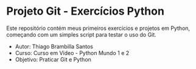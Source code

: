 # Projeto Git - Exercícios Python

Este repositório contém meus primeiros exercícios e projetos em Python, começando com um simples script para testar o uso do Git.

- Autor: Thiago Brambilla Santos
- Curso: Curso em Vídeo - Python Mundo 1 e 2
- Objetivo: Praticar Git e Python


